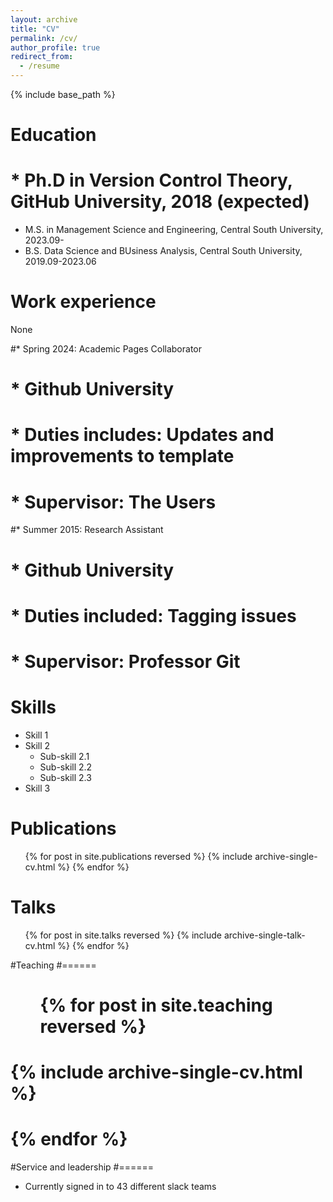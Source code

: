 ```yaml
---
layout: archive
title: "CV"
permalink: /cv/
author_profile: true
redirect_from:
  - /resume
---
```


{% include base_path %}

Education
======
# * Ph.D in Version Control Theory, GitHub University, 2018 (expected)
* M.S. in Management Science and Engineering, Central South University, 2023.09-
* B.S. Data Science and BUsiness Analysis, Central South University, 2019.09-2023.06

Work experience
======

None

#* Spring 2024: Academic Pages Collaborator
#  * Github University
#  * Duties includes: Updates and improvements to template
#  * Supervisor: The Users

#* Summer 2015: Research Assistant
#  * Github University
#  * Duties included: Tagging issues
#  * Supervisor: Professor Git
  
Skills
======
* Skill 1
* Skill 2
  * Sub-skill 2.1
  * Sub-skill 2.2
  * Sub-skill 2.3
* Skill 3

Publications
======
  <ul>{% for post in site.publications reversed %}
    {% include archive-single-cv.html %}
  {% endfor %}</ul>
  
Talks
======
  <ul>{% for post in site.talks reversed %}
    {% include archive-single-talk-cv.html  %}
  {% endfor %}</ul>
  
#Teaching
#======
#  <ul>{% for post in site.teaching reversed %}
#    {% include archive-single-cv.html %}
#  {% endfor %}</ul>
  
#Service and leadership
#======
* Currently signed in to 43 different slack teams
